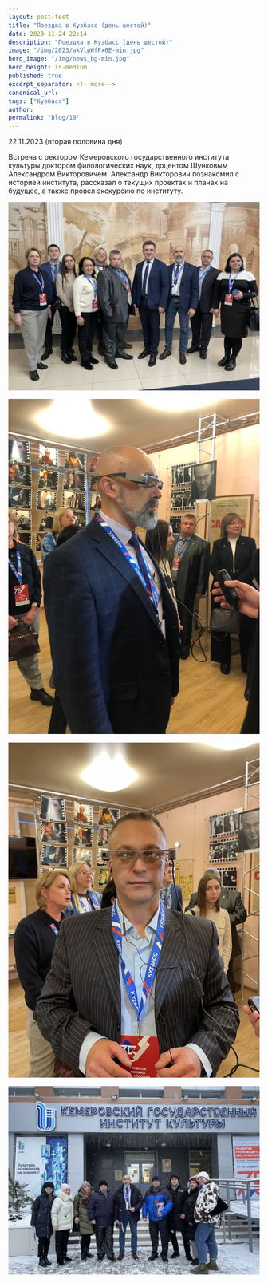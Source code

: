 ```yaml
---
layout: post-test
title: "Поездка в Кузбасс (день шестой)"
date: 2023-11-24 22:14
description: "Поездка в Кузбасс (день шестой)"
image: "/img/2023/akVlpWfPx6E-min.jpg"
hero_image: "/img/news_bg-min.jpg"
hero_height: is-medium
published: true
excerpt_separator: <!--more-->
canonical_url:
tags: ["Кузбасс"]
author:
permalink: "blog/19"
---
```


22.11.2023 (вторая половина дня) <!--more-->

Встреча с ректором Кемеровского государственного института культуры доктором филологических наук, доцентом Шунковым Александром Викторовичем. Александр Викторович познакомил с историей института, рассказал о текущих проектах и планах на будущее, а также провел экскурсию по институту.

![Поездка в Кузбасс](/img/2023/akVlpWfPx6E-min.jpg)

![Поездка в Кузбасс](/img/2023/R-AwlwdNDWc-min.jpg)

![Поездка в Кузбасс](/img/2023/wm5PRsqxrD8-min.jpg)

![Поездка в Кузбасс](/img/2023/PWdJxTe_mNg-min.jpg)






